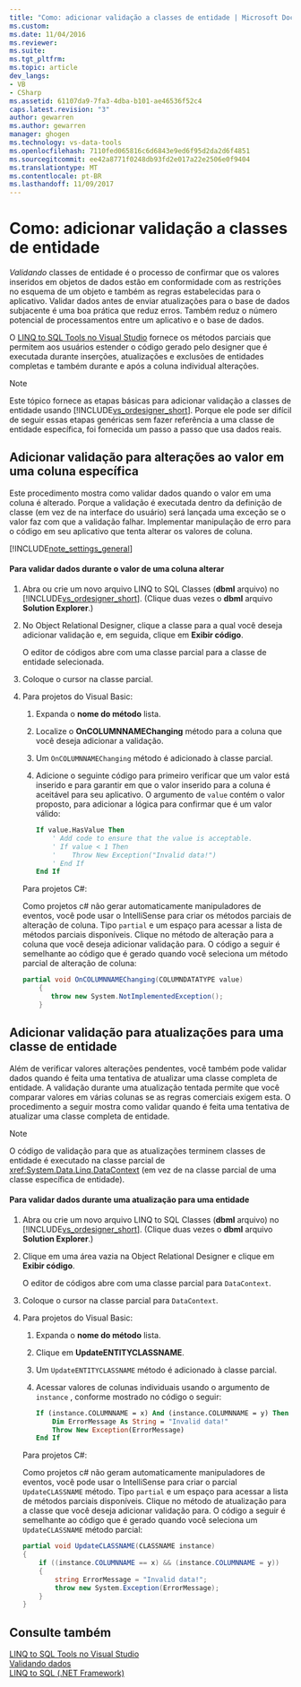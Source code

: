 ```yaml
---
title: "Como: adicionar validação a classes de entidade | Microsoft Docs"
ms.custom: 
ms.date: 11/04/2016
ms.reviewer: 
ms.suite: 
ms.tgt_pltfrm: 
ms.topic: article
dev_langs:
- VB
- CSharp
ms.assetid: 61107da9-7fa3-4dba-b101-ae46536f52c4
caps.latest.revision: "3"
author: gewarren
ms.author: gewarren
manager: ghogen
ms.technology: vs-data-tools
ms.openlocfilehash: 7110fed065816c6d6843e9ed6f95d2da2d6f4851
ms.sourcegitcommit: ee42a8771f0248db93fd2e017a22e2506e0f9404
ms.translationtype: MT
ms.contentlocale: pt-BR
ms.lasthandoff: 11/09/2017
---
```

# <a name="how-to-add-validation-to-entity-classes"></a>Como: adicionar validação a classes de entidade
*Validando* classes de entidade é o processo de confirmar que os valores inseridos em objetos de dados estão em conformidade com as restrições no esquema de um objeto e também as regras estabelecidas para o aplicativo. Validar dados antes de enviar atualizações para o base de dados subjacente é uma boa prática que reduz erros. Também reduz o número potencial de processamentos entre um aplicativo e o base de dados.  
  
 O [LINQ to SQL Tools no Visual Studio](../data-tools/linq-to-sql-tools-in-visual-studio2.md) fornece os métodos parciais que permitem aos usuários estender o código gerado pelo designer que é executada durante inserções, atualizações e exclusões de entidades completas e também durante e após a coluna individual alterações.  
  
> [!NOTE]
>  Este tópico fornece as etapas básicas para adicionar validação a classes de entidade usando [!INCLUDE[vs_ordesigner_short](../data-tools/includes/vs_ordesigner_short_md.md)]. Porque ele pode ser difícil de seguir essas etapas genéricas sem fazer referência a uma classe de entidade específica, foi fornecida um passo a passo que usa dados reais.  
  
## <a name="adding-validation-for-changes-to-the-value-in-a-specific-column"></a>Adicionar validação para alterações ao valor em uma coluna específica  
 Este procedimento mostra como validar dados quando o valor em uma coluna é alterado. Porque a validação é executada dentro da definição de classe (em vez de na interface do usuário) será lançada uma exceção se o valor faz com que a validação falhar. Implementar manipulação de erro para o código em seu aplicativo que tenta alterar os valores de coluna.  
  
[!INCLUDE[note_settings_general](../data-tools/includes/note_settings_general_md.md)]  
  
#### <a name="to-validate-data-during-a-columns-value-change"></a>Para validar dados durante o valor de uma coluna alterar  
  
1.  Abra ou crie um novo arquivo LINQ to SQL Classes (**dbml** arquivo) no [!INCLUDE[vs_ordesigner_short](../data-tools/includes/vs_ordesigner_short_md.md)]. (Clique duas vezes o **dbml** arquivo **Solution Explorer**.)  
  
2.  No Object Relational Designer, clique a classe para a qual você deseja adicionar validação e, em seguida, clique em **Exibir código**.  
  
     O editor de códigos abre com uma classe parcial para a classe de entidade selecionada.  
  
3.  Coloque o cursor na classe parcial.  
  
4.  Para projetos do Visual Basic:  
  
    1.  Expanda o **nome do método** lista.  
  
    2.  Localize o **OnCOLUMNNAMEChanging** método para a coluna que você deseja adicionar a validação.  
  
    3.  Um `OnCOLUMNNAMEChanging` método é adicionado à classe parcial.  
  
    4.  Adicione o seguinte código para primeiro verificar que um valor está inserido e para garantir em que o valor inserido para a coluna é aceitável para seu aplicativo. O argumento de `value` contém o valor proposto, para adicionar a lógica para confirmar que é um valor válido:  
  
        ```vb  
        If value.HasValue Then  
            ' Add code to ensure that the value is acceptable.  
            ' If value < 1 Then  
            '    Throw New Exception("Invalid data!")  
            ' End If  
        End If  
        ```  
  
    Para projetos C#:  
  
    Como projetos c# não gerar automaticamente manipuladores de eventos, você pode usar o IntelliSense para criar os métodos parciais de alteração de coluna. Tipo `partial` e um espaço para acessar a lista de métodos parciais disponíveis. Clique no método de alteração para a coluna que você deseja adicionar validação para. O código a seguir é semelhante ao código que é gerado quando você seleciona um método parcial de alteração de coluna:  
  
    ```csharp  
    partial void OnCOLUMNNAMEChanging(COLUMNDATATYPE value)  
        {  
           throw new System.NotImplementedException();  
        }  
    ```  
  
## <a name="adding-validation-for-updates-to-an-entity-class"></a>Adicionar validação para atualizações para uma classe de entidade  
 Além de verificar valores alterações pendentes, você também pode validar dados quando é feita uma tentativa de atualizar uma classe completa de entidade. A validação durante uma atualização tentada permite que você comparar valores em várias colunas se as regras comerciais exigem esta. O procedimento a seguir mostra como validar quando é feita uma tentativa de atualizar uma classe completa de entidade.  
  
> [!NOTE]
>  O código de validação para que as atualizações terminem classes de entidade é executado na classe parcial de <xref:System.Data.Linq.DataContext> (em vez de na classe parcial de uma classe específica de entidade).  
  
#### <a name="to-validate-data-during-an-update-to-an-entity-class"></a>Para validar dados durante uma atualização para uma entidade  
  
1.  Abra ou crie um novo arquivo LINQ to SQL Classes (**dbml** arquivo) no [!INCLUDE[vs_ordesigner_short](../data-tools/includes/vs_ordesigner_short_md.md)]. (Clique duas vezes o **dbml** arquivo **Solution Explorer**.)  
  
2.  Clique em uma área vazia na Object Relational Designer e clique em **Exibir código**.  
  
     O editor de códigos abre com uma classe parcial para `DataContext`.  
  
3.  Coloque o cursor na classe parcial para `DataContext`.  
  
4.  Para projetos do Visual Basic:  
  
    1.  Expanda o **nome do método** lista.  
  
    2.  Clique em **UpdateENTITYCLASSNAME**.  
  
    3.  Um `UpdateENTITYCLASSNAME` método é adicionado à classe parcial.  
  
    4.  Acessar valores de colunas individuais usando o argumento de `instance` , conforme mostrado no código o seguir:  
  
        ```vb  
        If (instance.COLUMNNAME = x) And (instance.COLUMNNAME = y) Then  
            Dim ErrorMessage As String = "Invalid data!"  
            Throw New Exception(ErrorMessage)  
        End If  
        ```  
  
    Para projetos C#:  
  
    Como projetos c# não geram automaticamente manipuladores de eventos, você pode usar o IntelliSense para criar o parcial `UpdateCLASSNAME` método. Tipo `partial` e um espaço para acessar a lista de métodos parciais disponíveis. Clique no método de atualização para a classe que você deseja adicionar validação para. O código a seguir é semelhante ao código que é gerado quando você seleciona um `UpdateCLASSNAME` método parcial:  
  
    ```csharp  
    partial void UpdateCLASSNAME(CLASSNAME instance)  
    {  
        if ((instance.COLUMNNAME == x) && (instance.COLUMNNAME = y))  
        {  
            string ErrorMessage = "Invalid data!";  
            throw new System.Exception(ErrorMessage);  
        }  
    }  
    ```  
  
## <a name="see-also"></a>Consulte também
[LINQ to SQL Tools no Visual Studio](../data-tools/linq-to-sql-tools-in-visual-studio2.md)   
[Validando dados](../data-tools/validate-data-in-datasets.md)  
[LINQ to SQL (.NET Framework)](/dotnet/framework/data/adonet/sql/linq/index)  